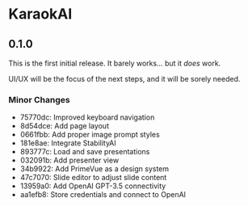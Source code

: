 # KaraokAI

## 0.1.0

This is the first initial release.
It barely works… but it *does* work.

UI/UX will be the focus of the next steps, and it will be sorely needed.

### Minor Changes

- 75770dc: Improved keyboard navigation
- 8d54dce: Add page layout
- 0661fbb: Add proper image prompt styles
- 181e8ae: Integrate StabilityAI
- 893777c: Load and save presentations
- 032091b: Add presenter view
- 34b9922: Add PrimeVue as a design system
- 47c7070: Slide editor to adjust slide content
- 13959a0: Add OpenAI GPT-3.5 connectivity
- aa1efb8: Store credentials and connect to OpenAI
